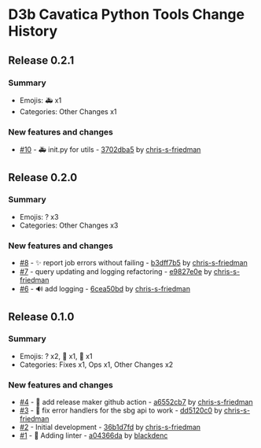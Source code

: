 # D3b Cavatica Python Tools Change History

## Release 0.2.1

### Summary

- Emojis: 🚑️ x1
- Categories: Other Changes x1

### New features and changes

- [#10](https://github.com/d3b-center/d3b-cavatica-python-tools/pull/10) - 🚑️ init.py for utils - [3702dba5](https://github.com/d3b-center/d3b-cavatica-python-tools/commit/3702dba5936a54af06e2d1c19b18664b8fb27ef0) by [chris-s-friedman](https://github.com/chris-s-friedman)


## Release 0.2.0

### Summary

- Emojis: ? x3
- Categories: Other Changes x3

### New features and changes

- [#8](https://github.com/d3b-center/d3b-cavatica-python-tools/pull/8) -  :sparkles: report job errors without failing - [b3dff7b5](https://github.com/d3b-center/d3b-cavatica-python-tools/commit/b3dff7b5a7130f02e7d449fe8d266ffe59bd5a3f) by [chris-s-friedman](https://github.com/chris-s-friedman)
- [#7](https://github.com/d3b-center/d3b-cavatica-python-tools/pull/7) -  query updating and logging refactoring - [e9827e0e](https://github.com/d3b-center/d3b-cavatica-python-tools/commit/e9827e0e25ca3b0818ec0a4af1e088fdd43a3da1) by [chris-s-friedman](https://github.com/chris-s-friedman)
- [#6](https://github.com/d3b-center/d3b-cavatica-python-tools/pull/6) -  :loud_sound: add logging - [6cea50bd](https://github.com/d3b-center/d3b-cavatica-python-tools/commit/6cea50bdba4a0668cb04f25b86c7ff04fe0a1c56) by [chris-s-friedman](https://github.com/chris-s-friedman)


## Release 0.1.0

### Summary

- Emojis: ? x2, 🐛 x1, 👷 x1
- Categories: Fixes x1, Ops x1, Other Changes x2

### New features and changes

- [#4](https://github.com/d3b-center/d3b-cavatica-python-tools/pull/4) -  :wrench: add release maker github action - [a6552cb7](https://github.com/d3b-center/d3b-cavatica-python-tools/commit/a6552cb7d0c8c5a3afa223375fd609f647ff116e) by [chris-s-friedman](https://github.com/chris-s-friedman)
- [#3](https://github.com/d3b-center/d3b-cavatica-python-tools/pull/3) - 🐛 fix error handlers for the sbg api to work - [dd5120c0](https://github.com/d3b-center/d3b-cavatica-python-tools/commit/dd5120c0458140328d517f2b8a5d21530e7e6bcf) by [chris-s-friedman](https://github.com/chris-s-friedman)
- [#2](https://github.com/d3b-center/d3b-cavatica-python-tools/pull/2) -  Initial development - [36b1d7fd](https://github.com/d3b-center/d3b-cavatica-python-tools/commit/36b1d7fd2a1d0355d005a941a7f2e25b0c88bbaa) by [chris-s-friedman](https://github.com/chris-s-friedman)
- [#1](https://github.com/d3b-center/d3b-cavatica-python-tools/pull/1) - 👷 Adding linter - [a04366da](https://github.com/d3b-center/d3b-cavatica-python-tools/commit/a04366da528c29cfa7f8335477826f1bb4b3adc6) by [blackdenc](https://github.com/blackdenc)